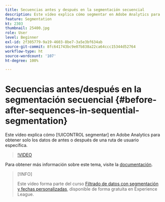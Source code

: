 ```yaml
---
title: Secuencias antes y después en la segmentación secuencial
description: Este vídeo explica cómo segmentar en Adobe Analytics para obtener solo los datos de antes o después de una ruta de usuario específica.
feature: Segmentation
kt: 2303
thumbnail: 25400.jpg
role: User
level: Beginner
exl-id: 2f305779-9a19-4603-8be7-3a5e3bf634ab
source-git-commit: 8fc641743bc9e07b838a22ca64ccc15344d52764
workflow-type: ht
source-wordcount: '107'
ht-degree: 100%

---
```


# Secuencias antes/después en la segmentación secuencial {#before-after-sequences-in-sequential-segmentation}

Este vídeo explica cómo [!UICONTROL segmentar] en Adobe Analytics para obtener solo los datos de antes o después de una ruta de usuario específica.

>[!VIDEO](https://video.tv.adobe.com/v/25400/?quality=12&learn=on)

Para obtener más información sobre este tema, visite la [documentación](https://experienceleague.adobe.com/docs/analytics/components/segmentation/segmentation-workflow/seg-sequential-build.html?lang=es).

>[!INFO]
>
> Este vídeo forma parte del curso [Filtrado de datos con segmentación y fechas personalizadas](https://experienceleague.adobe.com/?recommended=Analytics-U-1-2021.1.filterdata&amp;lang=es), disponible de forma gratuita en Experience League.
